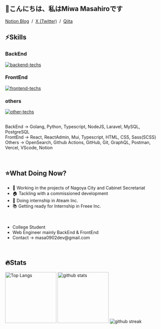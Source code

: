 <h2>👋こんにちは、私はMiwa Masahiroです</h2>

<section>
  <a href="https://masa0902dev.notion.site/Tech-Blog-MASA-0f225d11627944d692699daf0686cd9e">Notion Blog</a> &nbsp;/&nbsp; <a href="https://x.com/masa0902dev">X (Twitter)</a> &nbsp;/&nbsp; <a href="https://qiita.com/masa0902dev">Qiita</a>
</section>


<section>
  <h1>⚡️Skills</h1>

  <div>
    <h3>BackEnd</h3>
    <a href="https://skillicons.dev">
      <img alt="backend-techs" src="https://skillicons.dev/icons?theme=light&perline=9&i=go,py,ts,nodejs,laravel,mysql,postgresql">
    </a>  
    <h3>FrontEnd</h3>
    <a href="https://skillicons.dev">
      <img alt="frontend-techs" src="https://skillicons.dev/icons?theme=light&perline=9&i=react,mui,ts,html,css,sass">
    </a>
    <h3>others</h3>
    <a href="https://skillicons.dev">
      <img alt="other-techs" src="https://skillicons.dev/icons?theme=light&perline=9&i=elasticsearch,githubactions,github,git,graphql,postman,vercel,vscode,notion">
    </a>
  </div>

  <br>
  
  <div>
      <p>
        BackEnd → Golang, Python, Typescript, NodeJS, Laravel, MySQL, PostgreSQL<br>
        FrontEnd → React, ReactAdmin, Mui, Typescript, HTML, CSS, Sass(SCSS)<br>
        Others → OpenSearch, Github Actions, GitHub, Git, GraphQL, Postman, Vercel, VScode, Notion<br>
      </p>
  </div>
  <br>
</section>


<section>  
  <h1>⭐️What Doing Now?</h1>
  <ul>
    <li>💼 Working in the projects of Nagoya City and Cabinet Secretariat</li>
    <li>🏠 Tackling with a commissioned development</li>
    <li>🏢 Doing internship in Ateam Inc.</li>
    <li>📚 Getting ready for Internship in Freee Inc.</li>
  </ul>
  <br>

  <ul>
    <li>College Student</li>
    <li>Web Engineer mainly BackEnd & FrontEnd</li>
    <li>Contact → masa0902dev@gmail.com</li>
  </ul>
  <br>
</section>



<section>
  <h1>🔥Stats</h1>
  
  <p align="left"> 
    <img alt="Top Langs" height="165px" src="https://github-readme-stats-ten-lilac-82.vercel.app/api/top-langs/?username=masa0902dev&layout=compact&show_icons=true&theme=onedark&count_private=true&size_weight=0.5&count_weight=0.5&hide=css,blade&title_color=FFD100&text_color=3AC0FF&border_radius=6&exclude_repo=ec-costco-resale,a-team-dev,ulucus,laravel-vercel-mysql-test">
    <!-- size_weight:byte count, count_weight:レポジトリが持つ割合 -->
    <!-- 除外→css:scssある, blade:phpある -->
    <!-- exclude_repo:特定のレポジトリを排除 -->
    <img alt="github stats" height="165px" src="https://github-readme-stats-ten-lilac-82.vercel.app/api?username=masa0902dev&theme=onedark&show_icons=true&count_private=true&title_color=FFD100&text_color=00AEFF&icon_color=FFD100&border_radius=6">
    <img alt="github streak" src="https://streak-stats.demolab.com/?user=masa0902dev&theme=highcontrast&card_height=160&starting_year=2023&date_format=[Y.]n.j">
  </p>

  <!-- 05/12/2024にWakaTimeをcursorに入れたので、十分な作業時間が記録されたら表示 -->
  <!--<a href="https://github.com/masa0902dev/github-readme-stats">
    <img align="center" width="800" src="https://github-readme-stats.vercel.app/api/wakatime?username=@masa0902dev&layout=compact" />
  </a>-->
</section>
